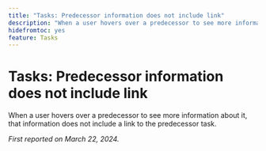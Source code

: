 ```yaml
---
title: "Tasks: Predecessor information does not include link"
description: "When a user hovers over a predecessor to see more information about it, that information does not include a link to the predecessor task."
hidefromtoc: yes
feature: Tasks
---
```


# Tasks: Predecessor information does not include link

When a user hovers over a predecessor to see more information about it, that information does not include a link to the predecessor task.

_First reported on March 22, 2024._

